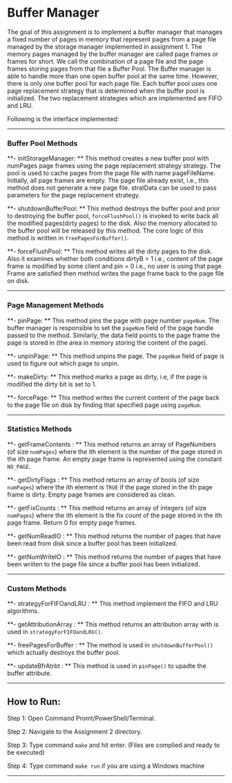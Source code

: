 # Buffer Manager #

The goal of this assignment is to implement a buffer manager that manages a fixed number of pages in memory that represent pages from a page file 
managed by the storage manager implemented in assignment 1. The memory pages managed by the buffer manager are called page frames or 
frames for short. We call the combination of a page file and the page frames storing pages from that file a Buffer Pool. The Buffer manager 
is able to handle more than one open buffer pool at the same time. However, there is only one buffer pool for each page file. 
Each buffer pool uses one page replacement strategy that is determined when the buffer pool is initialized. The two replacement strategies
which are implemented are FIFO and LRU.

Following is the interface implemented:

-----------------------------------------------------------------------------------------------------------------
### Buffer Pool Methods ###

**- initStorageManager: **
This method creates a new buffer pool with numPages page frames using the page 
replacement strategy strategy. The pool is used to cache pages from the page file 
with name pageFileName. Initially, all page frames are empty. The page file 
already exist, i.e., this method does not generate a new page file. stratData 
can be used to pass parameters for the page replacement strategy. 

**- shutdownBufferPool: **
This method destroys the buffer pool and prior to destroying the buffer pool, 
```forceFlushPool()``` is invoked to write back all the modified pages(dirty pages) to the disk.
Also the memory allocated to the buffer pool will be released by this method. The core logic of this method is written in ```freePagesForBuffer()```.

**- forceFlushPool: **
This method writes all the dirty pages to the disk.
Also it examines whether both conditions dirtyB = 1 i.e., content of the page frame is 
modified by some client and pin = 0 i.e., no user is using that page Frame are 
satisfied then method writes the page frame back to the page file on disk.

-----------------------------------------------------------------------------------------------------------------
### Page Management Methods ###

**- pinPage: **
This method pins the page with page number ```pageNum```. The buffer manager is responsible to set the ```pageNum``` field of the page handle 
passed to the method. Similarly, the data field points to the page frame the page is stored in (the area in memory storing the content of the page).

**- unpinPage: **
This method unpins the page. The ```pageNum``` field of page is used to figure out which page to unpin.

**- makeDirty: **
This method marks a page as dirty, i.e, if the page is modified the dirty bit is set to 1.

**- forcePage: **
This method writes the current content of the page back to the page file on disk by finding that specified page using ```pageNum```.

-----------------------------------------------------------------------------------------------------------------
### Statistics Methods ###

**- getFrameContents : **
This method returns an array of PageNumbers (of size ```numPages```) where the ith element is the number of the page stored in the ith page frame. 
An empty page frame is represented using the constant ```NO_PAGE```.

**- getDirtyFlags : **
This method returns an array of bools (of size ```numPages```) where the ith element is ```TRUE``` if the page stored in the ith page frame is dirty. 
Empty page frames are considered as clean.

**- getFixCounts : **
This method  returns an array of integers (of size ```numPages```) where the ith element is the fix count of the page stored in the ith page frame. 
Return 0 for empty page frames.

**- getNumReadIO : **
This method returns the number of pages that have been read from disk since a buffer pool has been initialized.

**- getNumWriteIO : **
This method returns the number of pages that have been wriiten to the page file since a buffer pool has been initialized.

-----------------------------------------------------------------------------------------------------------------
### Custom Methods ###

**- strategyForFIFOandLRU : **
This method implement the FIFO and LRU algorithms.

**- getAttributionArray : **
This  method returns an attribution array with is used in ```strategyForFIFOandLRU()```.

**- freePagesForBuffer : **
The method is used in ```shutdownBufferPool()``` which actually destroys the buffer pool.

**- updateBfrAtrbt : **
This method is used in ```pinPage()``` to upadte the buffer attribute.

-----------------------------------------------------------------------------------------------------------------

## How to Run: ##
Step 1: Open Command Promt/PowerShell/Terminal.

Step 2: Navigate to the Assignment 2 directory.

Step 3: Type command ```make``` and hit enter. (Files are complied and ready to be executed)

Step 4: Type command ```make run``` if you are using a Windows machine

-----------------------------------------------------------------------------------------------------------------
